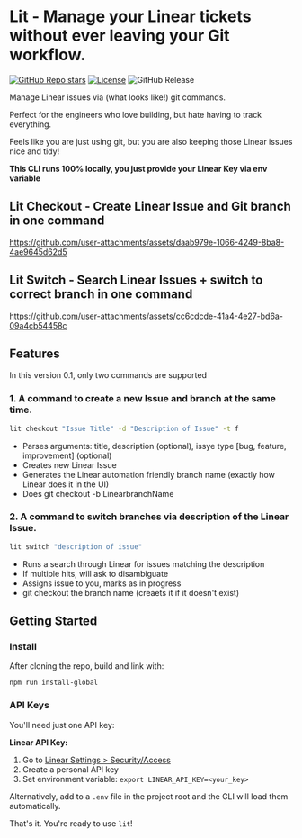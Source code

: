 # Lit - Manage your Linear tickets without ever leaving your Git workflow.

[![GitHub Repo stars](https://img.shields.io/github/stars/tekaratzas/lit-cli?style=social)](https://github.com/tekaratzas/lit-cli)
[![License](https://img.shields.io/github/license/tekaratzas/lit-cli)](https://github.com/tekaratzas/lit-cli/blob/main/LICENSE)
![GitHub Release](https://img.shields.io/github/v/release/tekaratzas/lit-cli)

Manage Linear issues via (what looks like!) git commands.

Perfect for the engineers who love building, but hate having to track everything.

Feels like you are just using git, but you are also keeping those Linear issues nice and tidy!

**This CLI runs 100% locally, you just provide your Linear Key via env variable**

## Lit Checkout - Create Linear Issue and Git branch in one command
https://github.com/user-attachments/assets/daab979e-1066-4249-8ba8-4ae9645d62d5

## Lit Switch - Search Linear Issues + switch to correct branch in one command
https://github.com/user-attachments/assets/cc6cdcde-41a4-4e27-bd6a-09a4cb54458c

## Features

In this version 0.1, only two commands are supported

### 1. A command to create a new Issue and branch at the same time.

```bash
lit checkout "Issue Title" -d "Description of Issue" -t f
```

- Parses arguments: title, description (optional), issye type [bug, feature, improvement] (optional)
- Creates new Linear Issue
- Generates the Linear automation friendly branch name (exactly how Linear does it in the UI)
- Does git checkout -b LinearbranchName

### 2. A command to switch branches via description of the Linear Issue.

```bash
lit switch "description of issue"
```

- Runs a search through Linear for issues matching the description
- If multiple hits, will ask to disambiguate
- Assigns issue to you, marks as in progress
- git checkout the branch name (creaets it if it doesn't exist)

## Getting Started

### Install

After cloning the repo, build and link with:

```
npm run install-global
```

### API Keys

You'll need just one API key:

**Linear API Key:**
1. Go to [Linear Settings > Security/Access](https://linear.app/settings/account/security)
2. Create a personal API key
3. Set environment variable: `export LINEAR_API_KEY=<your_key>`


Alternatively, add to a `.env` file in the project root and the CLI will load them automatically.

That's it. You're ready to use `lit`!